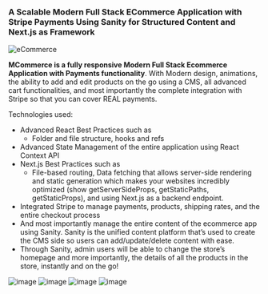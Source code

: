 ### A Scalable Modern Full Stack ECommerce Application with Stripe Payments Using Sanity for Structured Content and Next.js as Framework 
![eCommerce](https://github.com/Mabast1/ecommerce/blob/main/ecommerce/assets/herobanner.png)

**MCommerce is a fully responsive Modern Full Stack Ecommerce Application with Payments functionality**. With Modern design, animations, the ability to add and edit products on the go using a CMS, all advanced cart functionalities, and most importantly the complete integration with Stripe so that you can cover REAL payments. 

Technologies used: 
- Advanced React Best Practices such as
  - Folder and file structure, hooks and refs
- Advanced State Management of the entire application using React Context API
- Next.js Best Practices such as
  - File-based routing, Data fetching that allows server-side rendering and static generation which makes your websites incredibly optimized (show getServerSideProps, getStaticPaths, getStaticProps), and using Next.js as a backend endpoint.
- Integrated Stripe to manage payments, products, shipping rates, and the entire checkout process
- And most importantly manage the entire content of the ecommerce app using Sanity. Sanity is the unified content platform that’s used to create the CMS side so users can add/update/delete content with ease. <show sanity desk>
- Through Sanity, admin users will be able to change the store’s homepage and more importantly, the details of all the products in the store, instantly and on the go!

![image](https://github.com/Mabast1/ecommerce/blob/main/ecommerce/assets/Mcommerce-full-height.png)
![image](https://user-images.githubusercontent.com/70088342/160780381-7c947640-422e-4729-abae-21911e9bc716.png)
![image](https://user-images.githubusercontent.com/70088342/160780549-111ed048-cd4b-4740-b2fd-2c6fc3520c52.png)
![image](https://user-images.githubusercontent.com/70088342/160780884-22d6025e-9b7d-4493-8136-b3dfbf00a32f.png)
